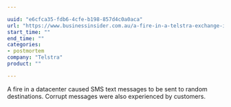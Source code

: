 ```yaml
---

uuid: "e6cfca35-fdb6-4cfe-b198-857d4c0a0aca"
url: "https://www.businessinsider.com.au/a-fire-in-a-telstra-exchange-is-causing-flight-delays-and-network-outages-2017-2"
start_time: ""
end_time: ""
categories:
- postmortem
company: "Telstra"
product: ""

---
```


A fire in a datacenter caused SMS text messages to be sent to random destinations. Corrupt messages were also experienced by customers.
